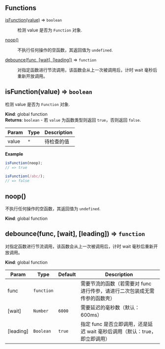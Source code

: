 ## Functions

<dl>
<dt><a href="#isFunction">isFunction(value)</a> ⇒ <code>boolean</code></dt>
<dd><p>检测 value 是否为 <code>Function</code> 对象.</p>
</dd>
<dt><a href="#noop">noop()</a></dt>
<dd><p>不执行任何操作的空函数，其返回值为 <code>undefined</code>.</p>
</dd>
<dt><a href="#debounce">debounce(func, [wait], [leading])</a> ⇒ <code>function</code></dt>
<dd><p>对指定函数进行节流调用，该函数会从上一次被调用后，计时 wait 毫秒后重新开放调用。</p>
</dd>
</dl>

<a name="isFunction"></a>

## isFunction(value) ⇒ <code>boolean</code>
检测 value 是否为 `Function` 对象.

**Kind**: global function  
**Returns**: <code>boolean</code> - 若 `value` 为函数类型则返回 `true`，否则返回 `false`.  

| Param | Type | Description |
| --- | --- | --- |
| value | <code>\*</code> | 待检查的值 |

**Example**  
```js
isFunction(noop);
// => true

isFunction(/abc/);
// => false
```
<a name="noop"></a>

## noop()
不执行任何操作的空函数，其返回值为 `undefined`.

**Kind**: global function  
<a name="debounce"></a>

## debounce(func, [wait], [leading]) ⇒ <code>function</code>
对指定函数进行节流调用，该函数会从上一次被调用后，计时 wait 毫秒后重新开放调用。

**Kind**: global function  

| Param | Type | Default | Description |
| --- | --- | --- | --- |
| func | <code>function</code> |  | 需要节流的函数（若需要对 func 进行传参，请进行二次包装成无需传参的函数壳） |
| [wait] | <code>Number</code> | <code>6000</code> | 需要延迟的毫秒数（默认：600ms） |
| [leading] | <code>Boolean</code> | <code>true</code> | 指定 func 是否立即调用，还是延迟 wait 毫秒后调用（默认：true，即立即调用） |

